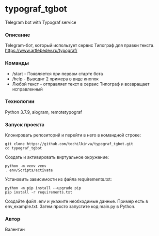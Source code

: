 # typograf_tgbot
Telegram bot with Typograf service

### Описание
Telegram-бот, который использует сервис Типограф для правки текста.   
https://www.artlebedev.ru/typograf/

### Команды
- /start - Появляется при первом старте бота
- /help - Выводит 2 примера в виде кнопок 
- Любой текст - отправляет текст в сервис Типограф и возвращает исправленный

### Технологии
Python 3.7.9, aiogram, remotetypograf

### Запуск проекта

Клонировать репозиторий и перейти в него в командной строке:

```
git clone https://github.com/tochilkinva/typograf_tgbot.git
cd typograf_tgbot
```

Cоздать и активировать виртуальное окружение:

```
python -m venv venv
. env/Scripts/activate
```

Установить зависимости из файла requirements.txt:

```
python -m pip install --upgrade pip
pip install -r requirements.txt
```

Создайте файл .env и укажите необходимые данные.
Пример есть в env_example.txt.
Затем просто запустите код main.py в Python.

### Автор
Валентин
